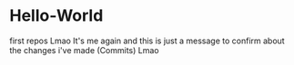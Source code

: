 # Hello-World
first repos Lmao 
It's me again and this is just a message to confirm about the changes i've made (Commits) Lmao
